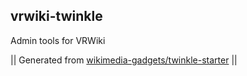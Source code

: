 ## vrwiki-twinkle

Admin tools for VRWiki

|| Generated from [wikimedia-gadgets/twinkle-starter](https://github.com/wikimedia-gadgets/twinkle-starter) ||
